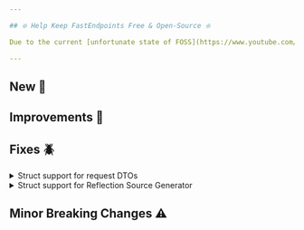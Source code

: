 ```yaml
---

## ❇️ Help Keep FastEndpoints Free & Open-Source ❇️

Due to the current [unfortunate state of FOSS](https://www.youtube.com/watch?v=H96Va36xbvo), please consider [becoming a sponsor](https://opencollective.com/fast-endpoints) and help us beat the odds to keep the project alive and free for everyone.

---
```


[//]: # (<details><summary>title text</summary></details>)

## New 🎉

## Improvements 🚀

## Fixes 🪲

<details><summary>Struct support for request DTOs</summary>

Adding the new reflection source generator broke support for struct types to be used for request DTOs, which has been corrected in this release.

</details>

<details><summary>Struct support for Reflection Source Generator</summary>

The reflection generator was not generating the correct source for unboxing value types.

</details>

## Minor Breaking Changes ⚠️
